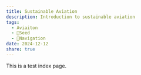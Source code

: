 ```yaml
---
title: Sustainable Aviation
description: Introduction to sustainable aviation
tags:
  - Aviaiton
  - 🌱Seed
  - 🧭Navigation
date: 2024-12-12
share: true
---
```

This is a test index page.